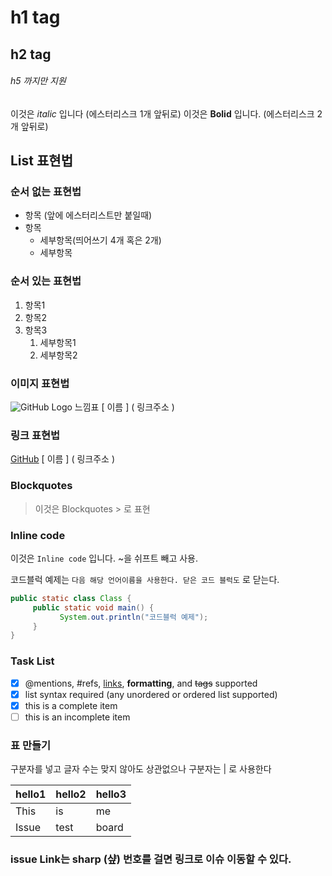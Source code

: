 # h1 tag
## h2 tag
###### h5 까지만 지원
이것은 *italic* 입니다 (에스터리스크 1개 앞뒤로)
이것은 **Bolid** 입니다. (에스터리스크 2개 앞뒤로)

## List 표현법
### 순서 없는 표현법
* 항목 (앞에 에스터리스트만 붙일때)
* 항목
    * 세부항목(띄어쓰기 4개 혹은 2개)
    * 세부항목
### 순서 있는 표현법
1. 항목1
1. 항목2
1. 항목3
    1. 세부항목1
    1. 세부항목2

### 이미지 표현법
![GitHub Logo](https://byline.network/wp-content/uploads/2018/06/github-logo.png)
느낌표 [ 이름 ] ( 링크주소 )
### 링크 표현법
[GitHub](http://github.com)
  [ 이름 ] ( 링크주소 )

### Blockquotes
> 이것은  Blockquotes > 로 표현
### Inline code
이것은 `Inline code` 입니다. ~을 쉬프트 빼고 사용.

코드블럭 예제는 ``` 다음 해당 언어이름을 사용한다. 닫은 코드 블럭도 ``` 로 닫는다.
```java
public static class Class {
     public static void main() {
           System.out.println("코드블럭 예제");
     }
}
```

### Task List
- [x] @mentions, #refs, [links](), **formatting**, and <del>tags</del> supported
- [x] list syntax required (any unordered or ordered list supported)
- [x] this is a complete item
- [ ] this is an incomplete item

### 표 만들기
 구분자를 넣고 글자 수는 맞지  않아도 상관없으나 구분자는 | 로 사용한다

hello1 | hello2 | hello3
------ | ------- | -------
This | is | me
Issue | test | board

### issue Link는 sharp (샾) 번호를 걸면 링크로 이슈 이동할 수 있다.
